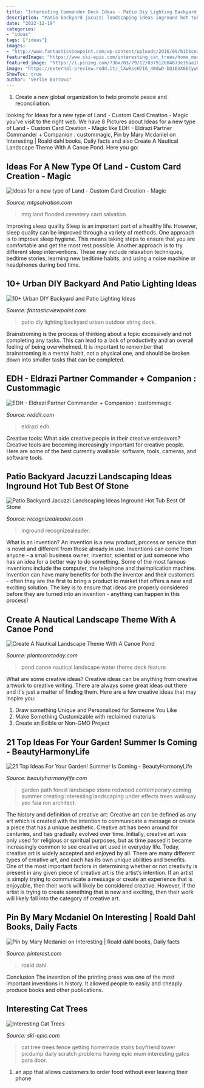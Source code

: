 ```yaml
---
title: "Interesting Commander Deck Ideas - Patio Diy Lighting Backyard Urban Outdoor String Deck"
description: "Patio backyard jacuzzi landscaping ideas inground hot tub best of stone"
date: "2022-12-19"
categories:
- "ideas"
tags: ["ideas"]
images:
- "http://www.fantasticviewpoint.com/wp-content/uploads/2016/09/b1bbce373954dea694e7a01789a5f750-634x950.png"
featuredImage: "https://www.ski-epic.com/interesting_cat_trees/home_made_cat_tree.jpg"
featured_image: "https://i.pinimg.com/736x/03/79/12/037912b04873e16aa18637a84d111233.jpg"
image: "https://external-preview.redd.it/_lXwRscH7I6_4WdwD-bQ1EUX0ECywOLKydSrSBGUKG4.jpg?auto=webp&amp;s=4499232485d0ed036b86d359517439260e03b901"
ShowToc: true
author: "Verlie Barrows"
---
```



1. Create a new global organization to help promote peace and reconciliation.

	

		
looking for Ideas for a new type of Land - Custom Card Creation - Magic you've visit to the right web. We have 8 Pictures about Ideas for a new type of Land - Custom Card Creation - Magic like EDH - Eldrazi Partner Commander + Companion : custommagic, Pin by Mary Mcdaniel on Interesting | Roald dahl books, Daily facts and also Create A Nautical Landscape Theme With A Canoe Pond. Here you go:
		
    
## Ideas For A New Type Of Land - Custom Card Creation - Magic

<img loading=lazy src="http://media-dominaria.cursecdn.com/attachments/104/447/635032499565683000.jpg" onerror="this.onerror=null;this.src='https://tse2.mm.bing.net/th?id=OIP.AAbDhw1c1BYO64mSWYLQ6AAAAA&amp;pid=15.1';" alt="Ideas for a new type of Land - Custom Card Creation - Magic">

_Source: mtgsalvation.com_

>mtg land flooded cemetery card salvation. 

	

Improving sleep quality
Sleep is an important part of a healthy life. However, sleep quality can be improved through a variety of methods. One approach is to improve sleep hygiene. This means taking steps to ensure that you are comfortable and get the most rest possible. Another approach is to try different sleep interventions. These may include relaxation techniques, bedtime stories, learning new bedtime habits, and using a noise machine or headphones during bed time.

    
## 10+ Urban DIY Backyard And Patio Lighting Ideas

<img loading=lazy src="http://www.fantasticviewpoint.com/wp-content/uploads/2016/09/b1bbce373954dea694e7a01789a5f750-634x950.png" onerror="this.onerror=null;this.src='https://tse3.mm.bing.net/th?id=OIP.qsbutVBunwKXJytYdNjruwHaLG&amp;pid=15.1';" alt="10+ Urban DIY Backyard and Patio Lighting Ideas">

_Source: fantasticviewpoint.com_

>patio diy lighting backyard urban outdoor string deck. 

	

Brainstroming is the process of thinking about a topic excessively and not completing any tasks. This can lead to a lack of productivity and an overall feeling of being overwhelmed. It is important to remember that brainstroming is a mental habit, not a physical one, and should be broken down into smaller tasks that can be completed.

    
## EDH - Eldrazi Partner Commander + Companion : Custommagic

<img loading=lazy src="https://external-preview.redd.it/_lXwRscH7I6_4WdwD-bQ1EUX0ECywOLKydSrSBGUKG4.jpg?auto=webp&amp;s=4499232485d0ed036b86d359517439260e03b901" onerror="this.onerror=null;this.src='https://tse1.mm.bing.net/th?id=OIP.FeIKZ8zCXZ-9JshYMfhkXwHaKV&amp;pid=15.1';" alt="EDH - Eldrazi Partner Commander + Companion : custommagic">

_Source: reddit.com_

>eldrazi edh. 

	

Creative tools: What aide creative people in their creative endeavors?
Creative tools are becoming increasingly important for creative people. Here are some of the best currently available: software, tools, cameras, and software tools.

    
## Patio Backyard Jacuzzi Landscaping Ideas Inground Hot Tub Best Of Stone

<img loading=lazy src="http://www.recognizealeader.com/bigbox/pa/inground-hot-tub-best-of-stone-patio-ideas-for-your_outdoor-patio-and-backyard.jpg" onerror="this.onerror=null;this.src='https://tse3.mm.bing.net/th?id=OIP.BCYi0Z3x1BSIWAaLqpH47AHaJ4&amp;pid=15.1';" alt="Patio Backyard Jacuzzi Landscaping Ideas Inground Hot Tub Best Of Stone">

_Source: recognizealeader.com_

>inground recognizealeader. 

	

What is an invention?
An invention is a new product, process or service that is novel and different from those already in use. Inventions can come from anyone - a small business owner, inventor, scientist or just someone who has an idea for a better way to do something. Some of the most famous inventions include the computer, the telephone and theimplication machine. 
Invention can have many benefits for both the inventor and their customers - often they are the first to bring a product to market that offers a new and exciting solution. The key is to ensure that ideas are properly considered before they are turned into an invention - anything can happen in this process!

    
## Create A Nautical Landscape Theme With A Canoe Pond

<img loading=lazy src="https://plantcaretoday.com/wp-content/uploads/canoe-pond-deck-water-feature-12-31-2016.jpg" onerror="this.onerror=null;this.src='https://tse1.mm.bing.net/th?id=OIP.uaj38LrQpF-a-ORmKzGUJAHaFO&amp;pid=15.1';" alt="Create A Nautical Landscape Theme With A Canoe Pond">

_Source: plantcaretoday.com_

>pond canoe nautical landscape water theme deck feature. 

	

What are some creative ideas?
Creative ideas can be anything from creative artwork to creative writing. There are always some great ideas out there and it's just a matter of finding them. Here are a few creative ideas that may inspire you:
1. Draw something Unique and Personalized for Someone You Like
2. Make Something Customizable with reclaimed materials
3. Create an Edible or Non-GMO Project

    
## 21 Top Ideas For Your Garden! Summer Is Coming - BeautyHarmonyLife

<img loading=lazy src="http://beautyharmonylife.com/wp-content/uploads/2014/03/decorative-forest-garden-patio-step-ideas-best-patio-design-ideas-Decorative-Forest-Garden-Patio-Step-Ideas.jpg" onerror="this.onerror=null;this.src='https://tse4.mm.bing.net/th?id=OIP.dmTv2eMBAYSJEXMlUlsAqwHaJ4&amp;pid=15.1';" alt="21 Top Ideas For Your Garden! Summer Is Coming - BeautyHarmonyLife">

_Source: beautyharmonylife.com_

>garden path forest landscape stone redwood contemporary coming summer creating interesting landscaping under effects trees walkway yeo faia ron architect. 

	

The history and definition of creative art: Creative art can be defined as any art which is created with the intention to communicate a message or create a piece that has a unique aesthetic.
Creative art has been around for centuries, and has gradually evolved over time. Initially, creative art was only used for religious or spiritual purposes, but as time passed it became increasingly common to see creative art used in everyday life. Today, creative art is widely accepted and enjoyed by all. There are many different types of creative art, and each has its own unique abilities and benefits.
One of the most important factors in determining whether or not creativity is present in any given piece of creative art is the artist’s intention. If an artist is simply trying to communicate a message or create an experience that is enjoyable, then their work will likely be considered creative. However, if the artist is trying to create something that is new and exciting, then their work will likely fall into the category of creative art.

    
## Pin By Mary Mcdaniel On Interesting | Roald Dahl Books, Daily Facts

<img loading=lazy src="https://i.pinimg.com/736x/03/79/12/037912b04873e16aa18637a84d111233.jpg" onerror="this.onerror=null;this.src='https://tse3.mm.bing.net/th?id=OIP.mpRVLXFmqvLwnQ21sqjj0gHaGU&amp;pid=15.1';" alt="Pin by Mary Mcdaniel on Interesting | Roald dahl books, Daily facts">

_Source: pinterest.com_

>roald dahl. 

	

Conclusion
The invention of the printing press was one of the most important inventions in history. It allowed people to easily and cheaply produce books and other publications.

    
## Interesting Cat Trees

<img loading=lazy src="https://www.ski-epic.com/interesting_cat_trees/home_made_cat_tree.jpg" onerror="this.onerror=null;this.src='https://tse4.mm.bing.net/th?id=OIP.-Kf2mgrR6OCuH0dN12mJHAHaJ6&amp;pid=15.1';" alt="Interesting Cat Trees">

_Source: ski-epic.com_

>cat tree trees fence getting homemade stairs boyfriend tower picdump daily scratch problems having epic mum interesting gatos para door. 

	

1. an app that allows customers to order food without ever leaving their phone

